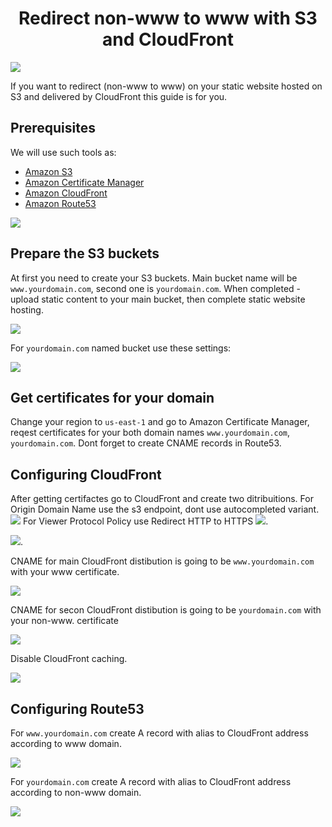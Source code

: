 <h1 align="center">Redirect non-www to www with S3 and CloudFront</h1>

![](gitlab-www-banner.jpg)

If you want to redirect (non-www to www) on your static website hosted on S3 and delivered by CloudFront this guide is for you.

## Prerequisites

We will use such tools as:

* [Amazon S3](https://aws.amazon.com/s3/) 
* [Amazon Certificate Manager](https://aws.amazon.com/ru/certificate-manager/)
* [Amazon CloudFront](https://aws.amazon.com/ru/cloudfront/) 
* [Amazon Route53](https://aws.amazon.com/ru/route53/) 

![](gitlab-www.jpg)


## Prepare the S3 buckets 
At first you need to create your S3 buckets. Main bucket name will be ``www.yourdomain.com``, second one is ``yourdomain.com``. When completed - upload static content to your main bucket, then complete static website hosting.

![](s3-config.jpg)

For ``yourdomain.com`` named bucket use these settings:

![](s3-redirect.png)

## Get certificates for your domain

Change your region to ``us-east-1`` and go to Amazon Certificate Manager, reqest certificates for your both domain names ``www.yourdomain.com``, ``yourdomain.com``. Dont forget to create CNAME records in Route53.
 
## Configuring CloudFront

After getting certifactes go to CloudFront and create two ditribuitions. For Origin Domain Name use the s3 endpoint, dont use autocompleted variant. ![](cf-domain.png)
For Viewer Protocol Policy use Redirect HTTP to HTTPS ![](cf-redirect.png).

![](cf-redirect.png).

CNAME for main CloudFront distibution is going to be ``www.yourdomain.com`` with your www certificate. 

![](cf-cname.png)

CNAME for secon CloudFront distibution is going to be ``yourdomain.com`` with your non-www. certificate 

![](cf-cname-non-www.png)

Disable CloudFront caching.

![](cf-caching.png)

## Configuring Route53

For ``www.yourdomain.com`` create A record with alias to CloudFront address according to www domain.

![](r53-www.png)

For ``yourdomain.com`` create A record with alias to CloudFront address according to non-www domain.

![](r53-non-www.png)
